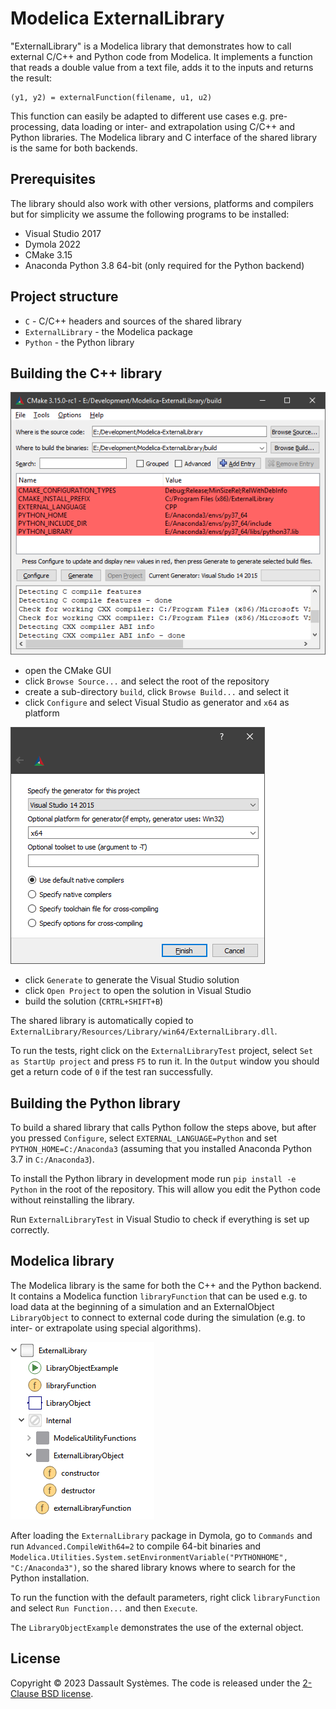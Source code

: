 # Modelica ExternalLibrary

"ExternalLibrary" is a Modelica library that demonstrates how to call external C/C++ and Python code from Modelica. It implements a function that reads a double value from a text file, adds it to the inputs and returns the result:

```
(y1, y2) = externalFunction(filename, u1, u2)
```

This function can easily be adapted to different use cases e.g. pre-processing, data loading or inter- and extrapolation using C/C++ and Python libraries. The Modelica library and C interface of the shared library is the same for both backends.

## Prerequisites

The library should also work with other versions, platforms and compilers but for simplicity we assume the following programs to be installed:

- Visual Studio 2017
- Dymola 2022
- CMake 3.15
- Anaconda Python 3.8 64-bit (only required for the Python backend)

## Project structure

- `C` - C/C++ headers and sources of the shared library
- `ExternalLibrary` - the Modelica package
- `Python` - the Python library

## Building the C++ library

![Modelica library](ExternalLibrary/Resources/Images/cmake-configure.png)

- open the CMake GUI
- click `Browse Source...` and select the root of the repository
- create a sub-directory `build`, click `Browse Build...` and select it
- click `Configure` and select Visual Studio as generator and `x64` as platform

![Modelica library](ExternalLibrary/Resources/Images/cmake-generator.png)

- click `Generate` to generate the Visual Studio solution
- click `Open Project` to open the solution in Visual Studio
- build the solution (`CRTRL+SHIFT+B`)

The shared library is automatically copied to `ExternalLibrary/Resources/Library/win64/ExternalLibrary.dll`.

To run the tests, right click on the `ExternalLibraryTest` project, select `Set as StartUp project` and press `F5` to run it. In the `Output` window you should get a return code of `0` if the test ran successfully.

## Building the Python library

To build a shared library that calls Python follow the steps above, but after you pressed `Configure`, select `EXTERNAL_LANGUAGE=Python` and set `PYTHON_HOME=C:/Anaconda3` (assuming that you installed Anaconda Python 3.7 in `C:/Anaconda3`).

To install the Python library in development mode run `pip install -e Python` in the root of the repository. This will allow you edit the Python code without reinstalling the library.

Run `ExternalLibraryTest` in Visual Studio to check if everything is set up correctly.

## Modelica library

The Modelica library is the same for both the C++ and the Python backend. It contains a Modelica function `libraryFunction` that can be used e.g. to load data at the beginning of a simulation and an ExternalObject `LibraryObject` to connect to external code during the simulation (e.g. to inter- or extrapolate using special algorithms).

![Modelica library](ExternalLibrary/Resources/Images/ExternalLibrary.png)

After loading the `ExternalLibrary` package in Dymola, go to `Commands` and run `Advanced.CompileWith64=2` to compile 64-bit binaries and `Modelica.Utilities.System.setEnvironmentVariable("PYTHONHOME", "C:/Anaconda3")`, so the shared library knows where to search for the Python installation.

To run the function with the default parameters, right click `libraryFunction` and select `Run Function...` and then `Execute`.

The `LibraryObjectExample` demonstrates the use of the external object.

## License

Copyright &copy; 2023 Dassault Syst&egrave;mes.
The code is released under the [2-Clause BSD license](LICENSE.txt).

